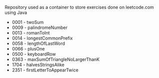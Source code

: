 Repository used as a container to store exercises done on leetcode.com using Java

<ul>
    <li>0001 - twoSum</li>    
    <li>0009 - palindromeNumber</li>    
    <li>0013 - romanToInt</li>
	<li>0014 - longestCommonPrefix</li>    
    <li>0058 - lengthOfLastWord</li>
    <li>0066 - plusOne</li>
    <li>0500 - keyboardRow</li>
	<li>0363 - maxSumOfTriangleNoLargerThanK</li> 
    <li>1704 - halvesStringsAlike</li>
	<li>2351 - firstLetterToAppearTwice</li> 
</ul>
